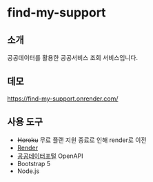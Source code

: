 # find-my-support

## 소개

공공데이터를 활용한 공공서비스 조회 서비스입니다.

## 데모

https://find-my-support.onrender.com/

## 사용 도구

- ~~Heroku~~ 무료 플랜 지원 종료로 인해 render로 이전
- [Render](https://render.com/)
- [공공데이터포털](https://www.data.go.kr/data/15080856/openapi.do) OpenAPI
- Bootstrap 5
- Node.js
